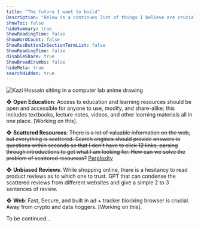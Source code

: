 ```yaml
---
title: "The future I want to build"
Description: "Below is a continues list of things I believe are crucial to build. "
showToc: false
hideSummary: true
ShowReadingTime: false
ShowWordCount: false
ShowRssButtonInSectionTermList: false
ShowReadingTime: false
disableShare: true
ShowBreadCrumbs: false
hideMeta: true
searchHidden: true
---
```


![Kazi Hossain sitting in a computer lab anime drawing](/pages/built.png)

❖ **Open Education**: Access to education and learning resources should be open and accessible for anyone to use, modify, and share-alike; this includes textbooks, lecture notes, videos, and other learning materials all in one place. [Working on this].

❖ **Scattered Resources**: ~~There is a lot of valuable information on the web, but everything is scattered. Search engines should provide answers to questions within seconds so that I don't have to click 12 links, parsing through introductions to get what I am looking for. How can we solve the problem of scattered resources?~~ <a href="https://www.perplexity.ai/" target="_blank">Perplexity</a>

❖ **Unbiased Reviews**: While shopping online, there is a hesitancy to read product reviews as to which one to trust. GPT that can condense the scattered reviews from different websites and give a simple 2 to 3 sentences of review. 

❖ **Web**: Fast, Secure, and built in ad + tracker blocking browser is crucial. Away from crypto and data hoggers. [Working on this].



To be continued...
